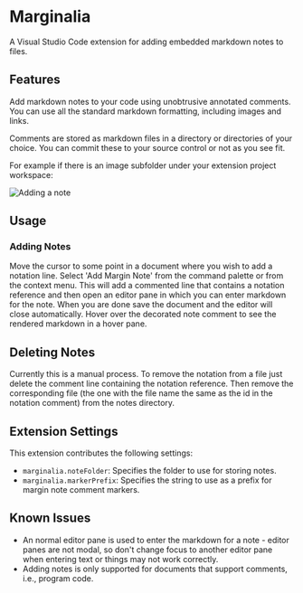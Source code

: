 # Marginalia

A Visual Studio Code extension for adding embedded markdown notes to files.

## Features

Add markdown notes to your code using unobtrusive annotated comments. You can use all the standard markdown formatting, including images and links. 

Comments are stored as markdown files in a directory or directories of your choice. You can
commit these to your source control or not as you see fit.

For example if there is an image subfolder under your extension project workspace:

![Adding a note](https://i.imgur.com/bLHVZAR.gifv)

## Usage

### Adding Notes
Move the cursor to some point in a document where you wish to add a notation line. Select 
'Add Margin Note' from the command palette or from the context menu. This will add a commented 
line that contains a notation reference and then open an editor
pane in which you can enter markdown for the note. When you are done save the document and the
editor will close automatically. Hover over the decorated note comment to see the rendered
markdown in a hover pane.

## Deleting Notes
Currently this is a manual process. To remove the notation from a file just delete the comment
line containing the notation reference. Then remove the corresponding file (the one with
the file name the same as the id in the notation comment) from the notes directory.

## Extension Settings

This extension contributes the following settings:

* `marginalia.noteFolder`: Specifies the folder to use for storing notes.
* `marginalia.markerPrefix`: Specifies the string to use as a prefix for margin note comment markers.

## Known Issues

* An normal editor pane is used to enter the markdown for a note - editor panes are not modal, so 
don't change focus to another editor pane when entering text or things may not work correctly.
* Adding notes is only supported for documents that support comments, i.e., program code.
